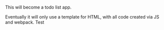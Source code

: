 This will become a todo list app.

Eventually it will only use a template for HTML, with all code created via JS and webpack.
Test
